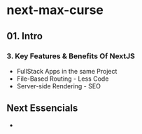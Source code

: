 # next-max-curse

## 01. Intro

### 3. Key Features & Benefits Of NextJS

- FullStack Apps in the same Project
- File-Based Routing - Less Code
- Server-side Rendering - SEO

## Next Essencials

-

